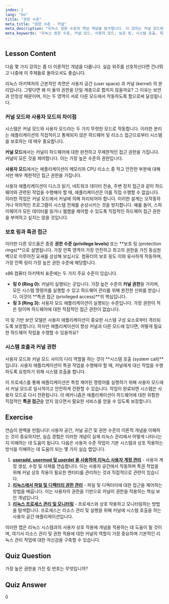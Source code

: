 ```yaml
---
index: 2
lang: "ko"
title: "권한 수준"
meta_title: "권한 수준 - 커널"
meta_description: "리눅스 권한 수준의 핵심 개념을 탐구합니다. 이 강의는 커널 모드와 사용자 모드의 차이점, 보호 링의 역할, 시스템 호출이 하드웨어에 대한 특권 액세스를 제공하는 방법을 설명합니다. 커널이 보안 및 커널 권한을 관리하는 방법을 이해합니다."
meta_keywords: "리눅스 권한 수준, 커널 모드, 사용자 모드, 보호 링, 시스템 호출, 특권 액세스, 커널 권한, 커널 모드와 사용자 모드의 차이점, 리눅스 보안"
---
```


## Lesson Content

다음 몇 가지 강의는 좀 더 이론적인 개념을 다룹니다. 실습 위주를 선호하신다면 건너뛰고 나중에 이 주제들로 돌아오셔도 좋습니다.

리눅스 아키텍처의 근본적인 측면은 사용자 공간 (user space) 과 커널 (kernel) 의 분리입니다. 그렇다면 왜 이 둘의 권한을 단일 계층으로 합치지 않을까요? 그 이유는 보안과 안정성 때문이며, 이는 두 영역이 서로 다른 모드에서 작동하도록 함으로써 달성됩니다.

### 커널 모드와 사용자 모드의 차이점

시스템은 커널 모드와 사용자 모드라는 두 가지 뚜렷한 모드로 작동합니다. 이러한 분리는 애플리케이션의 직접적이고 통제되지 않은 하드웨어 및 리소스 접근으로부터 시스템을 보호하는 데 매우 중요합니다.

**커널 모드**에서는 커널이 하드웨어에 대한 완전하고 무제한적인 접근 권한을 가집니다. 커널이 모든 것을 제어합니다. 이는 가장 높은 수준의 권한입니다.

**사용자 모드**에서는 애플리케이션이 메모리와 CPU 리소스 중 작고 안전한 부분에 대해서만 매우 제한적인 접근 권한을 가집니다.

사용자 애플리케이션이 디스크 읽기, 네트워크 데이터 전송, 주변 장치 접근과 같이 하드웨어와 관련된 작업을 수행해야 할 때, 애플리케이션은 이를 직접 수행할 수 없습니다. 이러한 작업은 커널 모드에서 커널에 의해 처리되어야 합니다. 이러한 설계는 오작동하거나 악의적인 프로그램이 시스템 전체를 손상시키는 것을 방지합니다. 예를 들어, 스파이웨어가 모든 데이터를 읽거나 웹캠을 제어할 수 있도록 직접적인 하드웨어 접근 권한을 부여하고 싶지는 않을 것입니다.

### 보호 링과 특권 접근

이러한 다른 모드들은 종종 **권한 수준 (privilege levels)** 또는 **보호 링 (protection rings)**으로 설명됩니다. 가장 안쪽 영역이 가장 안전하고 최고의 권한을 가진 동심원 벽으로 이루어진 요새를 상상해 보십시오. 컴퓨터의 보호 링도 이와 유사하게 작동하며, 가장 안쪽 링이 가장 높은 권한 수준에 해당합니다.

x86 컴퓨터 아키텍처 표준에는 두 가지 주요 수준이 있습니다.

- **링 0 (Ring 0):** 커널이 실행되는 곳입니다. 가장 높은 수준의 **커널 권한**을 가지며, 모든 시스템 명령어를 실행할 수 있고 하드웨어 관리를 위해 완전한 신뢰를 받습니다. 이것이 **특권 접근 (privileged access)**의 핵심입니다.
- **링 3 (Ring 3):** 사용자 모드 애플리케이션이 실행되는 수준입니다. 가장 권한이 적은 링이며 하드웨어에 대한 직접적인 접근 권한이 없습니다.

이 링 기반 보안 모델은 사용자 애플리케이션이 중요한 시스템 구성 요소로부터 격리되도록 보장합니다. 하지만 애플리케이션이 항상 커널과 다른 모드에 있다면, 어떻게 필요한 하드웨어 작업을 수행할 수 있을까요?

### 시스템 호출과 커널 권한

사용자 모드와 커널 모드 사이의 다리 역할을 하는 것이 **시스템 호출 (system call)**입니다. 사용자 애플리케이션이 특권 작업을 수행해야 할 때, 커널에게 대신 작업을 수행하도록 요청하기 위해 시스템 호출을 합니다.

이 프로세스를 통해 애플리케이션은 특정 제어된 명령어를 실행하기 위해 사용자 모드에서 커널 모드로 일시적이고 안전하게 전환할 수 있습니다. 작업이 완료되면 시스템은 사용자 모드로 다시 전환됩니다. 이 메커니즘은 애플리케이션이 하드웨어에 대한 위험한 직접적인 **특권 접근**을 얻지 않으면서 필요한 서비스를 얻을 수 있도록 보장합니다.

## Exercise

연습이 완벽을 만듭니다! 사용자 공간, 커널 공간 및 권한 수준의 이론적 개념을 이해하는 것이 중요하지만, 실습 경험은 이러한 개념이 실제 리눅스 관리에서 어떻게 나타나는지 이해하는 데 도움이 됩니다. 다음은 사용자 수준 작업이 기본 시스템과 상호 작용하는 방식을 이해하는 데 도움이 되는 몇 가지 실습 랩입니다.

1.  **[useradd, usermod 및 userdel 을 사용하여 리눅스 사용자 계정 관리](https://labex.io/ko/labs/comptia-manage-linux-user-accounts-with-useradd-usermod-and-userdel-590837)** - 사용자 계정 생성, 수정 및 삭제를 연습합니다. 이는 사용자 공간에서 작동하며 특권 작업을 위해 커널 상호 작용이 필요한 엔터티를 관리하는 것과 직접적으로 관련이 있습니다.
2.  **[리눅스에서 파일 및 디렉터리 권한 관리](https://labex.io/ko/labs/comptia-manage-file-and-directory-permissions-in-linux-590844)** - 파일 및 디렉터리에 대한 접근을 제어하는 방법을 배웁니다. 이는 사용자의 권한을 기반으로 커널이 권한을 적용하는 핵심 보안 개념입니다.
3.  **[리눅스 프로세스 관리 및 모니터링](https://labex.io/ko/labs/comptia-manage-and-monitor-linux-processes-590864)** - 프로세스와 상호 작용하고 모니터링하는 방법을 탐색합니다. 프로세스는 리소스 관리 및 실행을 위해 커널에 시스템 호출을 하는 사용자 공간 애플리케이션입니다.

이러한 랩은 리눅스 시스템과의 사용자 상호 작용에 개념을 적용하는 데 도움이 될 것이며, 여기서 리소스 관리 및 권한 적용에 대한 커널의 역할이 가장 중요하며 기본적인 리눅스 관리 작업에 대한 자신감을 구축할 수 있습니다.

## Quiz Question

가장 높은 권한을 가진 링 번호는 무엇입니까?

## Quiz Answer

0

